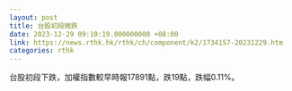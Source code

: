 ```yaml
---
layout: post
title: 台股初段微跌
date: 2023-12-29 09:10:19.000000000 +08:00
link: https://news.rthk.hk/rthk/ch/component/k2/1734157-20231229.htm
categories: rthk
---
```


台股初段下跌，加權指數較早時報17891點，跌19點，跌幅0.11%。
